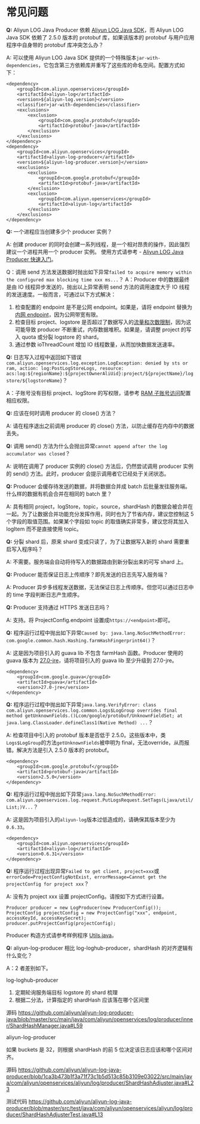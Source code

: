 # 常见问题

**Q:** Aliyun LOG Java Producer 依赖 [Aliyun LOG Java SDK](https://github.com/aliyun/aliyun-log-java-sdk)，而 Aliyun LOG Java SDK 依赖了 2.5.0 版本的 protobuf 库，如果该版本的 protobuf 与用户应用程序中自身带的 protobuf 库冲突怎么办？

A: 可以使用 Aliyun LOG Java SDK 提供的一个特殊版本`jar-with-dependencies`，它包含第三方依赖库并重写了这些库的命名空间。配置方式如下：
```
<dependency>
    <groupId>com.aliyun.openservices</groupId>
    <artifactId>aliyun-log</artifactId>
    <version>${aliyun-log.version}</version>
    <classifier>jar-with-dependencies</classifier>
    <exclusions>
        <exclusion>
            <groupId>com.google.protobuf</groupId>
            <artifactId>protobuf-java</artifactId>
        </exclusion>
    </exclusions>
</dependency>
<dependency>
    <groupId>com.aliyun.openservices</groupId>
    <artifactId>aliyun-log-producer</artifactId>
    <version>${aliyun-log-producer.version}</version>
    <exclusions>
        <exclusion>
            <groupId>com.google.protobuf</groupId>
            <artifactId>protobuf-java</artifactId>
        </exclusion>
        <exclusion>
            <groupId>com.aliyun.openservices</groupId>
            <artifactId>aliyun-log</artifactId>
        </exclusion>
    </exclusions>
</dependency>
```

**Q:** 一个进程应当创建多少个 producer 实例？

A: 创建 producer 的同时会创建一系列线程，是一个相对昂贵的操作，因此强烈建议一个进程共用一个 producer 实例。 使用方式请参考 - [Aliyun LOG Java Producer 快速入门](https://yq.aliyun.com/articles/682761)。

Q：调用 send 方法发送数据时抛出如下异常`failed to acquire memory within the configured max blocking time xxx ms...`？
A：Producer 中的数据最终是由 IO 线程异步发送的，抛出以上异常表明 send 方法的调用速度大于 IO 线程的发送速度。一般而言，可通过以下方式解决：

1. 检查配置的 endpoint 是不是公网 endpoint。如果是，请将 endpoint 替换为[内网 endpoint](https://help.aliyun.com/document_detail/29008.html)，因为公网带宽有限。
2. 检查目标 project、logstore 是否超过了数据写入的[流量和次数限制](https://help.aliyun.com/document_detail/92571.html)，因为这可能导致 producer 不断重试，内存数据堆积。如果是，请调整 project 的写入 quota 或分裂 logstore 的 shard。
3. 通过参数 ioThreadCount 增加 IO 线程数量，从而加快数据发送速率。

**Q:** 日志写入过程中返回如下错误`com.aliyun.openservices.log.exception.LogException: denied by sts or ram, action: log:PostLogStoreLogs, resource: acs:log:${regionName}:${projectOwnerAliUid}:project/${projectName}/logstore/${logstoreName}`？

A：子账号没有目标 project、logStore 的写权限，请参考 [RAM 子账号访问](https://github.com/aliyun/aliyun-log-java-producer#ram-%E5%AD%90%E8%B4%A6%E5%8F%B7%E8%AE%BF%E9%97%AE)配置相应权限。

**Q:** 应该在何时调用 producer 的 close() 方法？

A: 请在程序退出之前调用 producer 的 close() 方法，以防止缓存在内存中的数据丢失。

**Q:** 调用 send() 方法为什么会抛出异常`cannot append after the log accumulator was closed`？

A: 说明在调用了 producer 实例的 close() 方法后，仍然尝试调用 producer 实例的 send() 方法。此时，producer 会提示调用者它已经处于关闭状态。

**Q:** Producer 会缓存待发送的数据，并将数据合并成 batch 后批量发往服务端。什么样的数据有机会合并在相同的 batch 里？

A: 具有相同 project，logStore，topic，source，shardHash 的数据会被合并在一起。为了让数据合并功能充分发挥作用，同时也为了节省内存，建议您控制这 5 个字段的取值范围。如果某个字段如 topic 的取值确实非常多，建议您将其加入 logItem 而不是直接使用 topic。

**Q:** 分裂 shard 后，原来 shard 变成只读了，为了让数据写入新的 shard 需要重启写入程序吗？

A: 不需要。服务端会自动将待写入的数据路由到新分裂出来的可写 shard 上。

**Q:** Producer 能否保证日志上传顺序？即先发送的日志先写入服务端？

A: Producer 异步多线程发送数据，无法保证日志上传顺序。但您可以通过日志中的 time 字段判断日志产生顺序。

**Q:** Producer 支持通过 HTTPS 发送日志吗？

A: 支持。将 ProjectConfig.endpoint 设置成`https://<endpoint>`即可。

**Q:** 程序运行过程中抛出如下异常`Caused by: java.lang.NoSuchMethodError: com.google.common.hash.Hashing.farmHashFingerprint64()`？

A: 这是因为项目引入的 guava lib 不包含 farmHash 函数。Producer 使用的 guava 版本为 [27.0-jre](https://github.com/aliyun/aliyun-log-java-producer/blob/master/pom.xml#L45)，请将项目引入的 guava lib 至少升级到 27.0-jre。 
```
<dependency>
    <groupId>com.google.guava</groupId>
    <artifactId>guava</artifactId>
    <version>27.0-jre</version>
</dependency>
```

**Q:** 程序运行过程中抛出如下异常`java.lang.VerifyError: class com.aliyun.openservices.log.common.Logs$LogGroup overrides final method getUnknownFields.()Lcom/google/protobuf/UnknownFieldSet;
at java.lang.ClassLoader.defineClass1(Native Method)
...`？

A: 检查项目中引入的 protobuf 版本是否低于 2.5.0。这些版本中，类`Logs$LogGroup`的方法`getUnknownFields`被申明为 final，无法override，从而报错。解决方法是引入 2.5.0 版本的 protobuf。
```
<dependency>
    <groupId>com.google.protobuf</groupId>
    <artifactId>protobuf-java</artifactId>
    <version>2.5.0</version>
</dependency>
```

**Q:** 程序运行过程中抛出如下异常`java.lang.NoSuchMethodError: com.aliyun.openservices.log.request.PutLogsRequest.SetTags(Ljava/util/List;)V...`？

A: 这是因为项目引入的`aliyun-log`版本过低造成的，请确保其版本至少为`0.6.33`。
```
<dependency>
    <groupId>com.aliyun.openservices</groupId>
    <artifactId>aliyun-log</artifactId>
    <version>0.6.31</version>
</dependency>
```

**Q:** 程序运行过程出现异常`Failed to get client, project=xxx`或`errorCode=ProjectConfigNotExist, errorMessage=Cannot get the projectConfig for project xxx`？

A: 没有为 project xxx 设置 projectConfig。请按如下方式进行设置。
```
Producer producer = new LogProducer(new ProducerConfig());
ProjectConfig projectConfig = new ProjectConfig("xxx", endpoint, accessKeyId, accessKeySecret);
producer.putProjectConfig(projectConfig);
```
Producer 构造方式请参考样例程序 [Utils.java](https://github.com/aliyun/aliyun-log-producer-sample/blob/master/src/main/java/com/aliyun/openservices/aliyun/log/producer/sample/Utils.java#L19)。

**Q:** aliyun-log-producer 相比 log-loghub-producer，shardHash 的对齐逻辑有什么变化？

A：2 者差别如下。

log-loghub-producer
1. 定期轮询服务端目标 logstore 的 shard 梳理
2. 根据二分法，计算指定的 shardHash 应该落在哪个区间里

源码
https://github.com/aliyun/aliyun-log-producer-java/blob/master/src/main/java/com/aliyun/openservices/log/producer/inner/ShardHashManager.java#L59

aliyun-log-producer

如果 buckets 是 32，则根据 shardHash 的前 5 位决定该日志应该和哪个区间对齐。

源码
https://github.com/aliyun/aliyun-log-java-producer/blob/1ca3b473b1f3a71f73c1b5d513c85b3109e03022/src/main/java/com/aliyun/openservices/aliyun/log/producer/ShardHashAdjuster.java#L23

测试代码
https://github.com/aliyun/aliyun-log-java-producer/blob/master/src/test/java/com/aliyun/openservices/aliyun/log/producer/ShardHashAdjusterTest.java#L13


